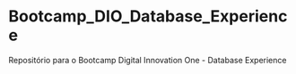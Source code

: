 # Bootcamp_DIO_Database_Experience
Repositório para o Bootcamp Digital Innovation One - Database Experience
